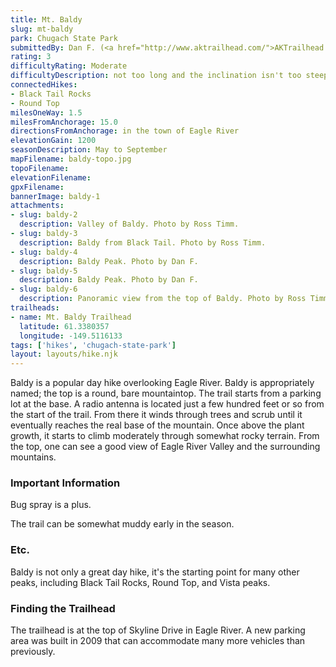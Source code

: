 ```yaml
---
title: Mt. Baldy
slug: mt-baldy
park: Chugach State Park
submittedBy: Dan F. (<a href="http://www.aktrailhead.com/">AKTrailhead.com</a>)
rating: 3
difficultyRating: Moderate
difficultyDescription: not too long and the inclination isn't too steep until you near the summit
connectedHikes:
- Black Tail Rocks
- Round Top
milesOneWay: 1.5
milesFromAnchorage: 15.0
directionsFromAnchorage: in the town of Eagle River
elevationGain: 1200
seasonDescription: May to September
mapFilename: baldy-topo.jpg
topoFilename: 
elevationFilename: 
gpxFilename: 
bannerImage: baldy-1
attachments:
- slug: baldy-2
  description: Valley of Baldy. Photo by Ross Timm.
- slug: baldy-3
  description: Baldy from Black Tail. Photo by Ross Timm.
- slug: baldy-4
  description: Baldy Peak. Photo by Dan F.
- slug: baldy-5
  description: Baldy Peak. Photo by Dan F.
- slug: baldy-6
  description: Panoramic view from the top of Baldy. Photo by Ross Timm.
trailheads:
- name: Mt. Baldy Trailhead
  latitude: 61.3380357
  longitude: -149.5116133
tags: ['hikes', 'chugach-state-park']
layout: layouts/hike.njk
---
```

Baldy is a popular day hike overlooking Eagle River. Baldy is appropriately named; the top is a round, bare mountaintop. The trail starts from a parking lot at the base. A radio antenna is located just a few hundred feet or so from the start of the trail. From there it winds through trees and scrub until it eventually reaches the real base of the mountain. Once above the plant growth, it starts to climb moderately through somewhat rocky terrain. From the top, one can see a good view of Eagle River Valley and the surrounding mountains.

### Important Information

Bug spray is a plus.

The trail can be somewhat muddy early in the season.

### Etc.

Baldy is not only a great day hike, it's the starting point for many other peaks, including Black Tail Rocks, Round Top, and Vista peaks.

### Finding the Trailhead

The trailhead is at the top of Skyline Drive in Eagle River. A new parking area was built in 2009 that can accommodate many more vehicles than previously.
